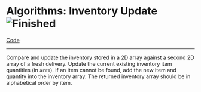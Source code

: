 # Algorithms: Inventory Update ![Finished](https://img.shields.io/badge/Progress-Finished-success?style=plastic)

[Code](./inventory-update.js)
___

Compare and update the inventory stored in a 2D array against a second 2D array of a fresh delivery. Update the current existing inventory item quantities (in `arr1`). If an item cannot be found, add the new item and quantity into the inventory array. The returned inventory array should be in alphabetical order by item.